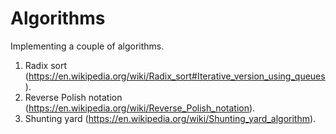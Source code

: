 # Algorithms
Implementing a couple of algorithms.

1. Radix sort (https://en.wikipedia.org/wiki/Radix_sort#Iterative_version_using_queues).
2. Reverse Polish notation (https://en.wikipedia.org/wiki/Reverse_Polish_notation).
3. Shunting yard (https://en.wikipedia.org/wiki/Shunting_yard_algorithm).
